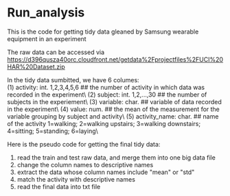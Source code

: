 # Run_analysis
This is the code for getting tidy data gleaned by Samsung wearable equipment in an experiment

The raw data can be accessed via https://d396qusza40orc.cloudfront.net/getdata%2Fprojectfiles%2FUCI%20HAR%20Dataset.zip 

In the tidy data sumbitted, we have 6 columes: <br>
(1) activity: int. 1,2,3,4,5,6  ## the number of activity in which data was recorded in the experiment\\
(2) subject: int. 1,2,...,30  ## the number of subjects in the experiement\\
(3) variable: char. ## variable of data recorded in the experiment\\
(4) value: num. ## the mean of the measurement for the variable grouping by subject and activity\\
(5) activity_name: char. ## name of the activity 1=walking; 2=walking upstairs; 3=walking downstairs; 4=sitting; 5=standing; 6=laying\\

Here is the pseudo code for getting the final tidy data:
1. read the train and test raw data, and merge them into one big data file
2. change the column names to descriptive names
3. extract the data whose column names include "mean" or "std"
4. match the activity with descriptive names
5. read the final data into txt file
